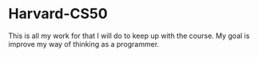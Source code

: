 # Harvard-CS50
This is all my work for that I will do to keep up with the course. My goal is improve my way of thinking as a programmer. 
